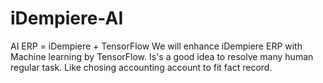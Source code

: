 # iDempiere-AI
AI ERP = iDempiere + TensorFlow
We will enhance iDempiere ERP with Machine learning by TensorFlow. Is's a good idea to resolve many human regular task. Like chosing accounting account to fit fact record. 
